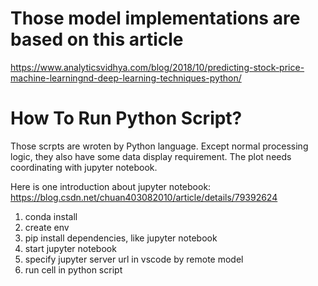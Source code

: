 # Those model implementations are  based on this article

https://www.analyticsvidhya.com/blog/2018/10/predicting-stock-price-machine-learningnd-deep-learning-techniques-python/

# How To Run Python Script?

Those scrpts are wroten by Python language. Except normal processing logic, they also have some data display requirement. The plot needs coordinating with jupyter notebook.

Here is one introduction about jupyter notebook: https://blog.csdn.net/chuan403082010/article/details/79392624

1. conda install
2. create env
3. pip install dependencies, like jupyter notebook
4. start jupyter notebook
5. specify jupyter server url in vscode by remote model
6. run cell in python script

